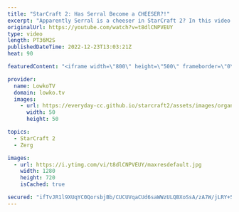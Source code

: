 ```yaml
---
title: "StarCraft 2: Has Serral Become a CHEESER?!"
excerpt: "Apparently Serral is a cheeser in StarCraft 2? In this video I cast three best-of-3's that he has recently played at HomeStory Cup 22.  Serral vs Harstem 00:00 Serral vs PappiJoe 09:20 Serral vs Cham 19:43  Support my work on Patreon: https://www.patreon.com/lowkotv Become a YouTube member: https://lowko.tv/join"
originalUrl: https://youtube.com/watch?v=t8dlCNPVEUY
type: video
length: PT36M2S
publishedDateTime: 2022-12-23T13:03:21Z
heat: 90

featuredContent: "<iframe width=\"800\" height=\"500\" frameborder=\"0\" src=\"https://www.youtube.com/embed/t8dlCNPVEUY\" allow=\"accelerometer; autoplay; encrypted-media; gyroscope; picture-in-picture\" allowfullscreen></iframe>"

provider:
  name: LowkoTV
  domain: lowko.tv
  images:
    - url: https://everyday-cc.github.io/starcraft2/assets/images/organizations/lowko.tv-50x50.jpg
      width: 50
      height: 50

topics:
  - StarCraft 2
  - Zerg

images:
  - url: https://i.ytimg.com/vi/t8dlCNPVEUY/maxresdefault.jpg
    width: 1280
    height: 720
    isCached: true

secured: "ifTvJR1l9XUqYC0QorsbjBb/CUCUVqaCUd6saWWzULQBXoSsA/zA7W/jLRY+5Tjavy6JnqOAx8VYxvH8Yp/Cvq0DD8dJUjpjuX/iRLT/U0ff6f5gPLKj1OAl50ByVIOAcS49gILXnLI1Y5nkP4n5BMwy8nC22w1E4gM3BksrNNGqEupzVrn2l8tr/V8eBdtk2kptwODfIc+16hX7avzNWT5kt+2DfLucfl7Tdwn/A1S7FK2vCSDvXr/gwoCh2k8kLdedkz+OVqxrlScyDzFlkKheEN1vYY8K4SeHz7oUqDww71BxgoTq5MBQMviGiOxbsyR0xJ/Wn51Tw8BiddcTf7UPRXICjX8Ivwy7aDAGhnX760nsiVV8sozDCl20kKhSWEVYbnXDGkMvzasUXt1jSxsskl7YFQOmSath2Cu5nXU=;2oenJtKVNsibE6dBpuRhvg=="
---
```


